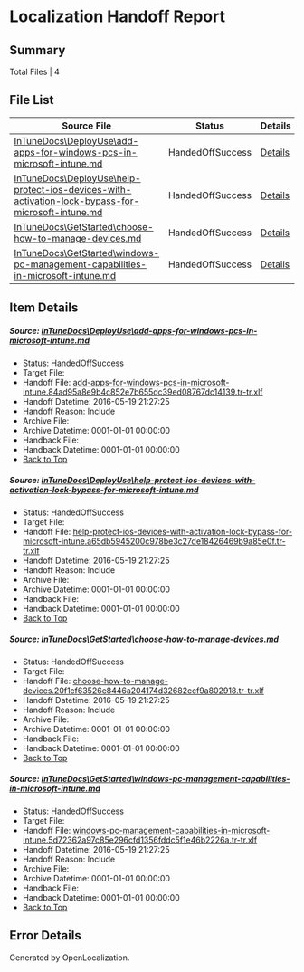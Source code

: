 # <a name='report-top'></a> Localization Handoff Report

## Summary
 Total Files | 4

## File List
 Source File | Status | Details 
 ----------- | ------ | ------- 
 [InTuneDocs\DeployUse\add-apps-for-windows-pcs-in-microsoft-intune.md](https://github.com/Microsoft/IntuneDocs-pr/blob/496679a196dc3e84c6b16ad0d3b830c81f12631b/InTuneDocs/DeployUse/add-apps-for-windows-pcs-in-microsoft-intune.md) | HandedOffSuccess | [Details](#e3d742f144ee7ab1e123cf9f312dad54ecb2df2310)
 [InTuneDocs\DeployUse\help-protect-ios-devices-with-activation-lock-bypass-for-microsoft-intune.md](https://github.com/Microsoft/IntuneDocs-pr/blob/496679a196dc3e84c6b16ad0d3b830c81f12631b/InTuneDocs/DeployUse/help-protect-ios-devices-with-activation-lock-bypass-for-microsoft-intune.md) | HandedOffSuccess | [Details](#7bbd761b13f110297959a036ec15cafe1396377e47)
 [InTuneDocs\GetStarted\choose-how-to-manage-devices.md](https://github.com/Microsoft/IntuneDocs-pr/blob/98fef2cbd78b8f8c38d47a6a43552871dd7eeb62/InTuneDocs/GetStarted/choose-how-to-manage-devices.md) | HandedOffSuccess | [Details](#4ce01f47ef07afed2041cea6f8606d8ef1bb6993480)
 [InTuneDocs\GetStarted\windows-pc-management-capabilities-in-microsoft-intune.md](https://github.com/Microsoft/IntuneDocs-pr/blob/98fef2cbd78b8f8c38d47a6a43552871dd7eeb62/InTuneDocs/GetStarted/windows-pc-management-capabilities-in-microsoft-intune.md) | HandedOffSuccess | [Details](#711d1ca4d6afe52fdeec94ff2e7893618b4fe28c525)

## Item Details
##### <a name='e3d742f144ee7ab1e123cf9f312dad54ecb2df2310'></a> Source: [InTuneDocs\DeployUse\add-apps-for-windows-pcs-in-microsoft-intune.md](https://github.com/Microsoft/IntuneDocs-pr/blob/496679a196dc3e84c6b16ad0d3b830c81f12631b/InTuneDocs/DeployUse/add-apps-for-windows-pcs-in-microsoft-intune.md)
* Status: HandedOffSuccess
* Target File: 
* Handoff File: [add-apps-for-windows-pcs-in-microsoft-intune.84ad95a8e9b4c852e7b655dc39ed08767dc14139.tr-tr.xlf](https://github.com/Microsoft/EM.handoff/blob/c23d5cd5fbd9c05721f05b495cd938b928df79d2/ol-handoff/Microsoft/IntuneDocs-pr.tr-tr/master/add-apps-for-windows-pcs-in-microsoft-intune.84ad95a8e9b4c852e7b655dc39ed08767dc14139.tr-tr.xlf)
* Handoff Datetime: 2016-05-19 21:27:25
* Handoff Reason: Include
* Archive File: 
* Archive Datetime: 0001-01-01 00:00:00
* Handback File: 
* Handback Datetime: 0001-01-01 00:00:00
* [Back to Top](#report-top)

##### <a name='7bbd761b13f110297959a036ec15cafe1396377e47'></a> Source: [InTuneDocs\DeployUse\help-protect-ios-devices-with-activation-lock-bypass-for-microsoft-intune.md](https://github.com/Microsoft/IntuneDocs-pr/blob/496679a196dc3e84c6b16ad0d3b830c81f12631b/InTuneDocs/DeployUse/help-protect-ios-devices-with-activation-lock-bypass-for-microsoft-intune.md)
* Status: HandedOffSuccess
* Target File: 
* Handoff File: [help-protect-ios-devices-with-activation-lock-bypass-for-microsoft-intune.a65db5945200c978be3c27de18426469b9a85e0f.tr-tr.xlf](https://github.com/Microsoft/EM.handoff/blob/c23d5cd5fbd9c05721f05b495cd938b928df79d2/ol-handoff/Microsoft/IntuneDocs-pr.tr-tr/master/help-protect-ios-devices-with-activation-lock-bypass-for-microsoft-intune.a65db5945200c978be3c27de18426469b9a85e0f.tr-tr.xlf)
* Handoff Datetime: 2016-05-19 21:27:25
* Handoff Reason: Include
* Archive File: 
* Archive Datetime: 0001-01-01 00:00:00
* Handback File: 
* Handback Datetime: 0001-01-01 00:00:00
* [Back to Top](#report-top)

##### <a name='4ce01f47ef07afed2041cea6f8606d8ef1bb6993480'></a> Source: [InTuneDocs\GetStarted\choose-how-to-manage-devices.md](https://github.com/Microsoft/IntuneDocs-pr/blob/98fef2cbd78b8f8c38d47a6a43552871dd7eeb62/InTuneDocs/GetStarted/choose-how-to-manage-devices.md)
* Status: HandedOffSuccess
* Target File: 
* Handoff File: [choose-how-to-manage-devices.20f1cf63526e8446a204174d32682ccf9a802918.tr-tr.xlf](https://github.com/Microsoft/EM.handoff/blob/c23d5cd5fbd9c05721f05b495cd938b928df79d2/ol-handoff/Microsoft/IntuneDocs-pr.tr-tr/master/choose-how-to-manage-devices.20f1cf63526e8446a204174d32682ccf9a802918.tr-tr.xlf)
* Handoff Datetime: 2016-05-19 21:27:25
* Handoff Reason: Include
* Archive File: 
* Archive Datetime: 0001-01-01 00:00:00
* Handback File: 
* Handback Datetime: 0001-01-01 00:00:00
* [Back to Top](#report-top)

##### <a name='711d1ca4d6afe52fdeec94ff2e7893618b4fe28c525'></a> Source: [InTuneDocs\GetStarted\windows-pc-management-capabilities-in-microsoft-intune.md](https://github.com/Microsoft/IntuneDocs-pr/blob/98fef2cbd78b8f8c38d47a6a43552871dd7eeb62/InTuneDocs/GetStarted/windows-pc-management-capabilities-in-microsoft-intune.md)
* Status: HandedOffSuccess
* Target File: 
* Handoff File: [windows-pc-management-capabilities-in-microsoft-intune.5d72362a97c85e296cfd1356fddc5f1e46b2226a.tr-tr.xlf](https://github.com/Microsoft/EM.handoff/blob/c23d5cd5fbd9c05721f05b495cd938b928df79d2/ol-handoff/Microsoft/IntuneDocs-pr.tr-tr/master/windows-pc-management-capabilities-in-microsoft-intune.5d72362a97c85e296cfd1356fddc5f1e46b2226a.tr-tr.xlf)
* Handoff Datetime: 2016-05-19 21:27:25
* Handoff Reason: Include
* Archive File: 
* Archive Datetime: 0001-01-01 00:00:00
* Handback File: 
* Handback Datetime: 0001-01-01 00:00:00
* [Back to Top](#report-top)


## Error Details

Generated by OpenLocalization.
